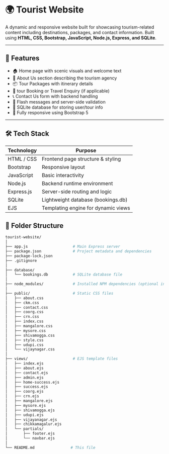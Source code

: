 # 🌍 Tourist Website

A dynamic and responsive website built for showcasing tourism-related content including destinations, packages, and contact information. Built using **HTML, CSS, Bootstrap, JavaScript, Node.js, Express, and SQLite**.

---

## 📌 Features

- 🏠 Home page with scenic visuals and welcome text  
- 🧭 About Us section describing the tourism agency   
- 📦 Tour Packages with itinerary details  
- 📅 tour Booking or Travel Enquiry (if applicable)  
- 📞 Contact Us form with backend handling  
- 💬 Flash messages and server-side validation  
- 💾 SQLite database for storing user/tour info  
- 🎨 Fully responsive using Bootstrap 5

---

## 🛠 Tech Stack

| Technology     | Purpose                             |
|----------------|--------------------------------------|
| HTML / CSS     | Frontend page structure & styling    |
| Bootstrap      | Responsive layout                    |
| JavaScript     | Basic interactivity                  |
| Node.js        | Backend runtime environment          |
| Express.js     | Server-side routing and logic        |
| SQLite         | Lightweight database (bookings.db)   |
| EJS            | Templating engine for dynamic views  |




## 📂 Folder Structure

```bash
tourist-website/
│
├── app.js                    # Main Express server
├── package.json              # Project metadata and dependencies
├── package-lock.json
├── .gitignore
│
├── database/
│   └── bookings.db           # SQLite database file
│
├── node_modules/             # Installed NPM dependencies (optional in README)
│
├── public/                   # Static CSS files
│   ├── about.css
│   ├── ckm.css
│   ├── contact.css
│   ├── coorg.css
│   ├── crn.css
│   ├── index.css
│   ├── mangalore.css
│   ├── mysore.css
│   ├── shivamogga.css
│   ├── style.css
│   ├── udupi.css
│   └── vijaynagar.css
│
├── views/                    # EJS template files
│   ├── index.ejs
│   ├── about.ejs
│   ├── contact.ejs
│   ├── admin.ejs
│   ├── home-success.ejs
│   ├── success.ejs
│   ├── coorg.ejs
│   ├── crn.ejs
│   ├── mangalore.ejs
│   ├── mysore.ejs
│   ├── shivamogga.ejs
│   ├── udupi.ejs
│   ├── vijayanagar.ejs
│   ├── chikkamagalur.ejs
│   └── partials/
│       ├── footer.ejs
│       └── navbar.ejs
│
└── README.md                # This file